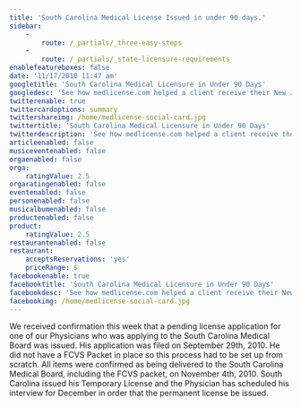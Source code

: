 ```yaml
---
title: 'South Carolina Medical License Issued in under 90 days.'
sidebar:
    -
        route: /_partials/_three-easy-steps
    -
        route: /_partials/_state-licensure-requirements
enablefeatureboxes: false
date: '11/17/2010 11:47 am'
googletitle: 'South Carolina Medical Licensure in Under 90 Days'
googledesc: 'See how medlicense.com helped a client receive their New Jersey medical license in 90 days.'
twitterenable: true
twittercardoptions: summary
twittershareimg: /home/medlicense-social-card.jpg
twittertitle: 'South Carolina Medical Licensure in Under 90 Days'
twitterdescription: 'See how medlicense.com helped a client receive their New Jersey medical license in 90 days.'
articleenabled: false
musiceventenabled: false
orgaenabled: false
orga:
    ratingValue: 2.5
orgaratingenabled: false
eventenabled: false
personenabled: false
musicalbumenabled: false
productenabled: false
product:
    ratingValue: 2.5
restaurantenabled: false
restaurant:
    acceptsReservations: 'yes'
    priceRange: $
facebookenable: true
facebooktitle: 'South Carolina Medical Licensure in Under 90 Days'
facebookdesc: 'See how medlicense.com helped a client receive their New Jersey medical license in 90 days.'
facebookimg: /home/medlicense-social-card.jpg
---
```


<p>We received confirmation this week that a pending license application for one of our Physicians who was applying to the South Carolina Medical Board was issued. His application was filed on September 29th, 2010. He did not have a FCVS Packet in place so this process had to be set up from scratch. All items were confirmed as being delivered to the South Carolina Medical Board, including the FCVS packet, on November 4th, 2010. South Carolina issued his Temporary License and the Physician has scheduled his interview for December in order that the permanent license be issued.</p>